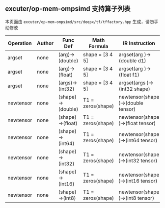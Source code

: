 ## excuter/op-mem-ompsimd 支持算子列表 

本页面由 `excuter/op-mem-ompsimd/src/deepx/tf/tffactory.hpp` 生成，请勿手动修改 

| Operation | Author | Func Def | Math Formula | IR Instruction |
|-----------|--------|------------|--------------|----------------|
| argset |  none  | (arg)->(double) | shape = [3  4  5] | argset(arg )->(double d1) |
| argset |  none  | (arg)->(float) | shape = [3  4  5] | argset(arg )->(float f1) |
| argset |  none  | (args)->(int32) | shape = [3  4  5] | argset(args )->(int32 shape) |
| newtensor |  none  | (shape)->(double) | T1 = zeros(shape) | newtensor(shape )->(double tensor) |
| newtensor |  none  | (shape)->(float) | T1 = zeros(shape) | newtensor(shape )->(float tensor) |
| newtensor |  none  | (shape)->(int64) | T1 = zeros(shape) | newtensor(shape )->(int64 tensor) |
| newtensor |  none  | (shape)->(int32) | T1 = zeros(shape) | newtensor(shape )->(int32 tensor) |
| newtensor |  none  | (shape)->(int16) | T1 = zeros(shape) | newtensor(shape )->(int16 tensor) |
| newtensor |  none  | (shape)->(int8) | T1 = zeros(shape) | newtensor(shape )->(int8 tensor) |
